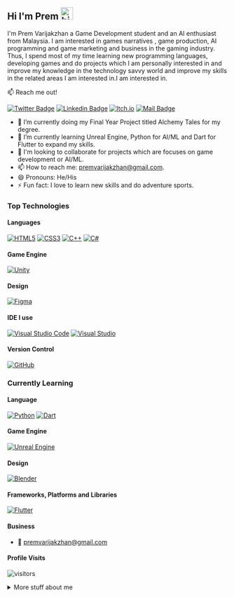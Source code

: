 ## Hi I'm Prem <img src="https://user-images.githubusercontent.com/1303154/88677602-1635ba80-d120-11ea-84d8-d263ba5fc3c0.gif" width="28px" alt="hi">

I'm Prem Varijakzhan a Game Development student and an AI enthusiast from Malaysia. I am interested in games narratives , game production, AI programming and game marketing and business in the gaming industry. Thus, I spend most of my time learning new programming languages, developing games and do projects which I am personally interested in and improve my knowledge in the technology savvy world and improve my skills in the related areas I am interested in.I am interested in.

:mailbox: Reach me out!

[![Twitter Badge](https://img.shields.io/badge/-@prem-1ca0f1?style=flat&labelColor=1ca0f1&logo=twitter&logoColor=white&link=https://twitter.com/njan_prem)](https://twitter.com/njan_prem) [![Linkedin Badge](https://img.shields.io/badge/-Prem-0e76a8?style=flat&labelColor=0e76a8&logo=linkedin&logoColor=white)](https://www.linkedin.com/in/premvarijakzhan/)
[![Itch.io](https://img.shields.io/badge/Prem-%23FF0B34.svg?style=flat&logo=Itch.io&logoColor=white)](https://premvarijakzhan.itch.io/) [![Mail Badge](https://img.shields.io/badge/-premvarijakzhan-c0392b?style=flat&labelColor=c0392b&logo=gmail&logoColor=white)](mailto:premvarijakzhan@gmail.com)


<!-- TODO: Add last video link -->

- 🔭 I’m currently doing my Final Year Project titled Alchemy Tales for my degree.
- 🌱 I’m  currently learning Unreal Engine, Python for AI/ML and Dart for Flutter to expand my skills.
- 👯 I'm looking to collaborate for projects which are focuses on  game development or AI/ML.
- 📫 How to reach me: premvarijakzhan@gmail.com.
- 😄 Pronouns: He/His
- ⚡ Fun fact: I love to learn new skills and do adventure sports.

### Top Technologies
#### Languages

<!-- TODO: Make technologies links takes you to repositories -->

[![HTML5](https://img.shields.io/badge/html5-%23E34F26.svg?style=for-the-badge&logo=html5&logoColor=white)](#) [![CSS3](https://img.shields.io/badge/css3-%231572B6.svg?style=for-the-badge&logo=css3&logoColor=white)](#) [![C++](https://img.shields.io/badge/c++-%2300599C.svg?style=for-the-badge&logo=c%2B%2B&logoColor=white)](#) [![C#](https://img.shields.io/badge/c%23-%23239120.svg?style=for-the-badge&logo=c-sharp&logoColor=white)](#) 

#### Game Engine
[![Unity](https://img.shields.io/badge/unity-%23000000.svg?style=for-the-badge&logo=unity&logoColor=white)](#)

#### Design
[![Figma](https://img.shields.io/badge/figma-%23F24E1E.svg?style=for-the-badge&logo=figma&logoColor=white)](#)

#### IDE I use 
[![Visual Studio Code](https://img.shields.io/badge/VisualStudioCode-0078d7.svg?style=for-the-badge&logo=visual-studio-code&logoColor=white)](#)
[![Visual Studio](https://img.shields.io/badge/VisualStudio-5C2D91.svg?style=for-the-badge&logo=visual-studio&logoColor=white)](#)

#### Version Control

[![GitHub](https://img.shields.io/badge/github-%23121011.svg?style=for-the-badge&logo=github&logoColor=white)](#)

### Currently Learning
#### Language
[![Python](https://img.shields.io/badge/python-%2314354C.svg?style=for-the-badge&logo=python&logoColor=white)](#) [![Dart](https://img.shields.io/badge/dart-%230175C2.svg?style=for-the-badge&logo=dart&logoColor=white)](#)  

#### Game Engine
[![Unreal Engine](https://img.shields.io/badge/unrealengine-%23313131.svg?style=for-the-badge&logo=unrealengine&logoColor=white)](#)

#### Design
[![Blender](https://img.shields.io/badge/blender-%23F5792A.svg?style=for-the-badge&logo=blender&logoColor=white)](#) 

#### Frameworks, Platforms and Libraries
[![Flutter](https://img.shields.io/badge/Flutter-%2302569B.svg?style=for-the-badge&logo=Flutter&logoColor=white)](#)






#### Business
- :email: premvarijakzhan@gmail.com


#### Profile Visits 

![visitors](https://visitor-badge.glitch.me/badge?page_id=premvarijakzhan.premvarijakzhan)

<details>
<summary>
  More stuff about me
</summary>

<br >



### Github Stats
[![Prem Varijakzhan's github stats](https://github-readme-stats.vercel.app/api?username=premvarijakzhan&count_private=true&theme=tokyonight&hide=contribs,prs)](#)

#### Most Used Language

[![Top Langs](https://github-readme-stats.vercel.app/api/top-langs/?username=premvarijakzhan&layout=compact)](#)

#### Coding Stats

<!--START_SECTION:waka-->
```text
No Activity tracked this Week
```
<!--END_SECTION:waka-->

</details>

